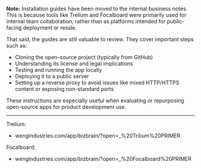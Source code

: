 **Note:** Installation guides have been moved to the internal business notes. This is because tools like Trelium and Focalboard were primarily used for internal team collaboration, rather than as platforms intended for public-facing deployment or resale.

That said, the guides are still valuable to review. They cover important steps such as:

* Cloning the open-source project (typically from GitHub)
* Understanding its license and legal implications
* Testing and running the app locally
* Deploying it to a public server
* Setting up a reverse proxy to avoid issues like mixed HTTP/HTTPS content or exposing non-standard ports

These instructions are especially useful when evaluating or repurposing open-source apps for product development use.

---

Trelium:
- wengindustries.com/app/bizbrain/?open=_%20Trilium%20PRIMER

Focalboard:
- wengindustries.com/app/bizbrain/?open=_%20Focalboard%20PRIMER